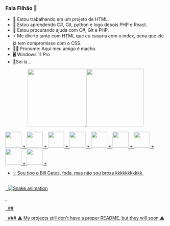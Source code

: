 ### Fala Filhão 👋
- 🔭 Estou trabalhando em um projeto de HTML.
- 🌱 Estou aprendendo C#, Git, python e logo depois PHP e React.
- 🤔 Estou procurando ajuda com C#, Git e PHP. 
- ⚡ Me divirto tanto com HTML que eu casaria com o index, pena que ele já tem compromisso com o CSS.
- 💪🏻 Pronome: Aqui meu amigo é macho.
- 🖥 Windows 11 Pro
- 📎Sei lá...


<div align="center">
<a href="https://github.com/LukEscopeta">
<img height="180em" src="https://github-readme-stats.vercel.app/api?username=LukEscopeta&show_icons=true&theme=dark&include_all_commits=true&count_private=true"/>
<img height="180em" src="https://github-readme-stats.vercel.app/api/top-langs/?username=LukEscopeta&layout=compact&langs_count=7&theme=dark"/>
</div>



<img height=50px; width=50px; src="https://cdn.jsdelivr.net/gh/devicons/devicon/icons/arduino/arduino-original-wordmark.svg" /> +
<img height=50px; width=50px; src="https://cdn.jsdelivr.net/gh/devicons/devicon/icons/csharp/csharp-original.svg" /> + 
<img height=50px; width=50px; src="https://cdn.jsdelivr.net/gh/devicons/devicon/icons/css3/css3-original.svg" /> +
<img height=50px; width=50px; src="https://cdn.jsdelivr.net/gh/devicons/devicon/icons/git/git-original.svg" /> +
<img height=50px; width=50px; src="https://cdn.jsdelivr.net/gh/devicons/devicon/icons/html5/html5-original.svg" /> + 
<img height=50px; width=50px; src="https://cdn.jsdelivr.net/gh/devicons/devicon/icons/javascript/javascript-original.svg" /> + 
<img height=50px; width=50px; src="https://cdn.jsdelivr.net/gh/devicons/devicon/icons/php/php-original.svg" /> +
<img height=50px; width=50px; src="https://cdn.jsdelivr.net/gh/devicons/devicon/icons/python/python-original.svg" /> +
<img height=50px; width=50px; src="https://cdn.jsdelivr.net/gh/devicons/devicon/icons/vscode/vscode-original.svg" /> +
- 💡 Sou tipo o Bill Gates, foda, mas não sou broxa kkkkkkkkkkk.

  
  
  
  ##

  ![Snake animation](https://github.com/LukEscopeta/LukEscopeta/blob/output/github-contribution-grid-snake.svg)

 

  ##


  ### ⚠️ My projects still don't have a proper README, but they will soon ⚠️
